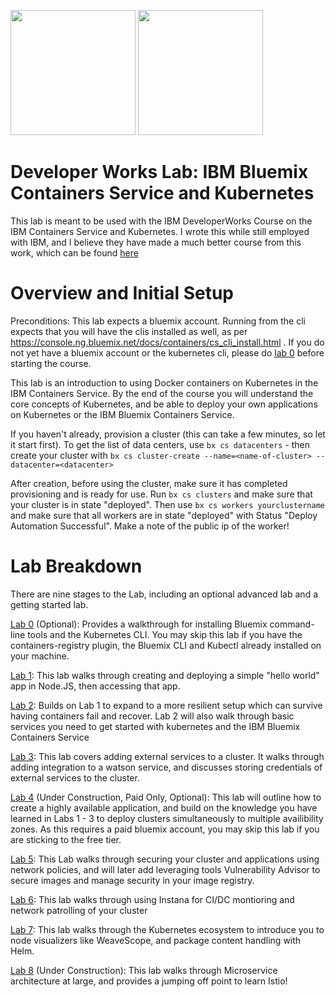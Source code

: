 
<img src="https://ace-docs-production-red.ng.bluemix.net/docs/api/content/homepage/images/containerServiceIcon.svg" width="200"> <img src="https://kubernetes.io/images/favicon.png" width="200">
# Developer Works Lab: IBM Bluemix Containers Service and Kubernetes



This lab is meant to be used with the IBM DeveloperWorks Course on the IBM Containers Service and Kubernetes. I wrote this while still employed with IBM, and I believe they have made a much better course from this work, which can be found [here](https://github.com/IBM/container-service-getting-started-wt)




# Overview and Initial Setup

Preconditions:  This lab expects a bluemix account.  Running from the cli expects that you will have the clis installed as well, as per https://console.ng.bluemix.net/docs/containers/cs_cli_install.html . If you do not yet have a bluemix account or the kubernetes cli, please do [lab 0](https://github.com/colemanjackson/container-service-getting-started-wt/tree/dwworks-additions/Lab%200#lab-0-getting-the-ibm-bluemix-containers-service) before starting the course.

This lab is an introduction to  using Docker containers on Kubernetes in the IBM Containers Service. By the end of the course
you will understand the core concepts of Kubernetes, and be able to deploy your own applications on Kubernetes or the IBM Bluemix Containers Service. 

If you haven't already, provision a cluster (this can take a few minutes, so let it start first). To get the list of data centers, use `bx cs datacenters` - then create your cluster with `bx cs cluster-create --name=<name-of-cluster> --datacenter=<datacenter>`

After creation, before using the cluster, make sure it has completed provisioning and is ready for use. Run `bx cs clusters` and make sure that your cluster is in state "deployed".  Then use `bx cs workers yourclustername` and make sure that all workers are in state "deployed" with Status "Deploy Automation Successful".  Make a note of the public ip of the worker!

#  Lab Breakdown

There are nine stages to the Lab, including an optional advanced lab and a getting started lab.

[Lab 0](https://github.com/colemanjackson/container-service-getting-started-wt/tree/dwworks-additions/Lab%200#lab-0-getting-the-ibm-bluemix-containers-service) (Optional): Provides a walkthrough for installing Bluemix command-line tools and the Kubernetes CLI. You may skip this lab if you have the containers-registry plugin, the Bluemix CLI and Kubectl already installed on your machine.

[Lab 1](https://github.com/colemanjackson/container-service-getting-started-wt/tree/dwworks-additions/Lab%201#lab-1---set-up-and-deploy-your-first-application): This lab walks through creating and deploying a simple "hello world" app in Node.JS, then accessing that app. 

[Lab 2](https://github.com/colemanjackson/container-service-getting-started-wt/tree/dwworks-additions/Lab%202#lab-services-replica-sets-and-health-checks): Builds on Lab 1 to expand to a more resilient setup which can survive having containers fail and recover. Lab 2 will also walk through basic services you need to get started with kubernetes and the IBM Bluemix Containers Service

[Lab 3](https://github.com/colemanjackson/container-service-getting-started-wt/tree/dwworks-additions/Lab%203#lab-3-deploy-an-application-with-bluemix-services): This lab covers adding external services to a cluster. It walks through adding integration to a watson service, and discusses storing credentials of external services to the cluster.

[Lab 4](https://github.com/colemanjackson/container-service-getting-started-wt/tree/dwworks-additions/Lab%204#highly-available-deployments-with-the-ibm-bluemix-containers-service) (Under Construction, Paid Only, Optional): This lab will outline how to create a highly available application, and build on the knowledge you have learned in Labs 1 - 3 to deploy clusters simultaneously to multiple availibility zones. As this requires a paid bluemix account, you may skip this lab if you are sticking to the free tier.

[Lab 5](https://github.com/colemanjackson/container-service-getting-started-wt/tree/dwworks-additions/Lab%205#security-with-the-ibm-bluemix-containers-service): This Lab walks through securing your cluster and applications using network policies, and will later add leveraging tools Vulnerability Advisor to secure images and manage security in your image registry.

[Lab 6](): This lab walks through using Instana for CI/DC montioring and network patrolling of your cluster

[Lab 7](): This lab walks through the Kubernetes ecosystem to introduce you to node visualizers like WeaveScope, and package content handling with Helm.

[Lab 8]() (Under Construction): This lab walks through Microservice architecture at large, and provides a jumping off point to learn Istio!

